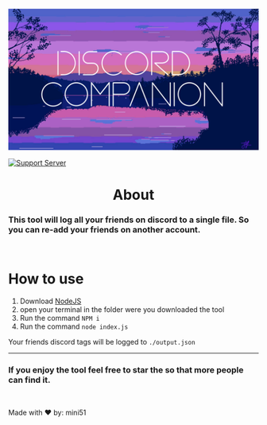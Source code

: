 
![Logo](./ReadMe-Assets/cover.png)

[![Support Server](https://img.shields.io/discord/934229274003664906.svg?color=7289da&label=Horizon-Discord&logo=discord&style=flat-square)](https://discord.gg/fkg9pbP42V)


<center><h1>About</center>

### This tool will log all your friends on discord to a single file. So you can re-add your friends on another account.

<br >

# How to use 
1. Download [NodeJS](https://nodejs.org/en/)
2. open  your terminal in the folder were you downloaded the tool
3. Run the command  `NPM i` 
4. Run the command `node index.js`

Your friends discord tags will be logged to `./output.json`

<hr>

<h3>If you enjoy the tool feel free to star the so that more people can find it.</h3>

<br>

Made with ❤️ by:  mini51
